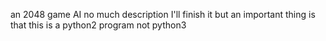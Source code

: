 an 2048 game AI no much description I'll finish it but an important thing is that this is a python2 program not python3
